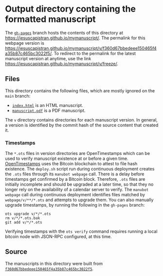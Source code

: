 # Output directory containing the formatted manuscript

The [`gh-pages`](https://github.com/jesuscapistran/mymanuscript/tree/gh-pages) branch hosts the contents of this directory at <https://jesuscapistran.github.io/mymanuscript/>.
The permalink for this webpage version is <https://jesuscapistran.github.io/mymanuscript/v/f360d67bbedeee150465f4a35b87c465bc3022f5/>.
To redirect to the permalink for the latest manuscript version at anytime, use the link <https://jesuscapistran.github.io/mymanuscript/v/freeze/>.

## Files

This directory contains the following files, which are mostly ignored on the `main` branch:

+ [`index.html`](index.html) is an HTML manuscript.
+ [`manuscript.pdf`](manuscript.pdf) is a PDF manuscript.

The `v` directory contains directories for each manuscript version.
In general, a version is identified by the commit hash of the source content that created it.

### Timestamps

The `*.ots` files in version directories are OpenTimestamps which can be used to verify manuscript existence at or before a given time.
[OpenTimestamps](https://opentimestamps.org/) uses the Bitcoin blockchain to attest to file hash existence.
The `deploy.sh` script run during continuous deployment creates the `.ots` files through its `manubot webpage` call.
There is a delay before timestamps get confirmed by a Bitcoin block.
Therefore, `.ots` files are initially incomplete and should be upgraded at a later time, so that they no longer rely on the availability of a calendar server to verify.
The `manubot webpage` call during continuous deployment identifies files matched by `webpage/v/**/*.ots` and attempts to upgrade them.
You can also manually upgrade timestamps, by running the following in the `gh-pages` branch:

```shell
ots upgrade v/*/*.ots
rm v/*/*.ots.bak
git add v/*/*.ots
```

Verifying timestamps with the `ots verify` command requires running a local bitcoin node with JSON-RPC configured, at this time.

## Source

The manuscripts in this directory were built from
[`f360d67bbedeee150465f4a35b87c465bc3022f5`](https://github.com/jesuscapistran/mymanuscript/commit/f360d67bbedeee150465f4a35b87c465bc3022f5).
